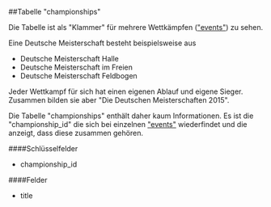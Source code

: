 ##Tabelle "championships"

Die Tabelle ist als "Klammer" für mehrere Wettkämpfen (["events"]) zu sehen.

Eine Deutsche Meisterschaft besteht beispielsweise aus
* Deutsche Meisterschaft Halle
* Deutsche Meisterschaft im Freien
* Deutsche Meisterschaft Feldbogen

Jeder Wettkampf für sich hat einen eigenen Ablauf und eigene Sieger. Zusammen bilden sie aber "Die Deutschen Meisterschaften 2015".

Die Tabelle "championships" enthält daher kaum Informationen. Es ist die "championship_id" die sich bei einzelnen ["events"] wiederfindet und die anzeigt, dass diese zusammen gehören.

####Schlüsselfelder
* championship_id

####Felder
* title

["events"]: xx.md
